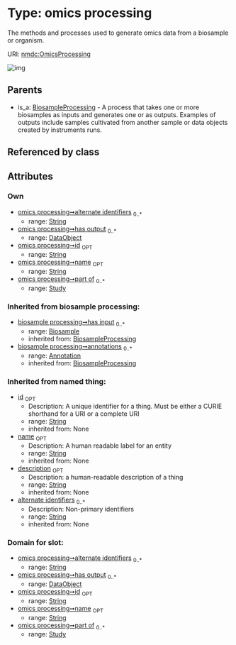 
# Type: omics processing


The methods and processes used to generate omics data from a biosample or organism.

URI: [nmdc:OmicsProcessing](https://microbiomedata/meta/OmicsProcessing)


![img](http://yuml.me/diagram/nofunky;dir:TB/class/\[Annotation]<annotations(i)%200..*-++\[OmicsProcessing&#124;id:string%20%3F;name:string%20%3F;alternate_identifiers:string%20*;description(i):string%20%3F],%20\[Biosample]<has%20input(i)%200..*-++\[OmicsProcessing],%20\[DataObject]<has%20output%200..*-++\[OmicsProcessing],%20\[Study]<part%20of%200..*-++\[OmicsProcessing],%20\[BiosampleProcessing]^-\[OmicsProcessing])

## Parents

 *  is_a: [BiosampleProcessing](BiosampleProcessing.md) - A process that takes one or more biosamples as inputs and generates one or as outputs. Examples of outputs include samples cultivated from another sample or data objects created by instruments runs.

## Referenced by class


## Attributes


### Own

 * [omics processing➞alternate identifiers](omics_processing_alternate_identifiers.md)  <sub>0..*</sub>
    * range: [String](types/String.md)
 * [omics processing➞has output](omics_processing_has_output.md)  <sub>0..*</sub>
    * range: [DataObject](DataObject.md)
 * [omics processing➞id](omics_processing_id.md)  <sub>OPT</sub>
    * range: [String](types/String.md)
 * [omics processing➞name](omics_processing_name.md)  <sub>OPT</sub>
    * range: [String](types/String.md)
 * [omics processing➞part of](omics_processing_part_of.md)  <sub>0..*</sub>
    * range: [Study](Study.md)

### Inherited from biosample processing:

 * [biosample processing➞has input](biosample_processing_has_input.md)  <sub>0..*</sub>
    * range: [Biosample](Biosample.md)
    * inherited from: [BiosampleProcessing](BiosampleProcessing.md)
 * [biosample processing➞annotations](biosample_processing_annotations.md)  <sub>0..*</sub>
    * range: [Annotation](Annotation.md)
    * inherited from: [BiosampleProcessing](BiosampleProcessing.md)

### Inherited from named thing:

 * [id](id.md)  <sub>OPT</sub>
    * Description: A unique identifier for a thing. Must be either a CURIE shorthand for a URI or a complete URI
    * range: [String](types/String.md)
    * inherited from: None
 * [name](name.md)  <sub>OPT</sub>
    * Description: A human readable label for an entity
    * range: [String](types/String.md)
    * inherited from: None
 * [description](description.md)  <sub>OPT</sub>
    * Description: a human-readable description of a thing
    * range: [String](types/String.md)
    * inherited from: None
 * [alternate identifiers](alternate_identifiers.md)  <sub>0..*</sub>
    * Description: Non-primary identifiers
    * range: [String](types/String.md)
    * inherited from: None

### Domain for slot:

 * [omics processing➞alternate identifiers](omics_processing_alternate_identifiers.md)  <sub>0..*</sub>
    * range: [String](types/String.md)
 * [omics processing➞has output](omics_processing_has_output.md)  <sub>0..*</sub>
    * range: [DataObject](DataObject.md)
 * [omics processing➞id](omics_processing_id.md)  <sub>OPT</sub>
    * range: [String](types/String.md)
 * [omics processing➞name](omics_processing_name.md)  <sub>OPT</sub>
    * range: [String](types/String.md)
 * [omics processing➞part of](omics_processing_part_of.md)  <sub>0..*</sub>
    * range: [Study](Study.md)
